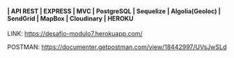 #### | API REST | EXPRESS | MVC |  PostgreSQL | Sequelize | Algolia(Geoloc) | SendGrid | MapBox | Cloudinary | HEROKU

LINK: https://desafio-modulo7.herokuapp.com/

POSTMAN: https://documenter.getpostman.com/view/18442997/UVsJwSLd
